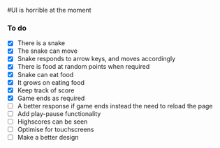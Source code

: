 #UI is horrible at the moment

### To do

- [x] There is a snake
- [x] The snake can move
- [x] Snake responds to arrow keys, and moves accordingly
- [x] There is food at random points when required
- [x] Snake can eat food
- [x] It grows on eating food
- [x] Keep track of score
- [x] Game ends as required
- [ ] A better response if game ends instead the need to reload the page
- [ ] Add play-pause functionality
- [ ] Highscores can be seen
- [ ] Optimise for touchscreens
- [ ] Make a better design